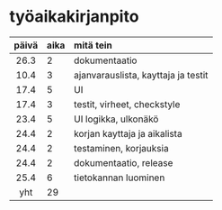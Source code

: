 # työaikakirjanpito

| päivä | aika | mitä tein  |
| :----:|:-----| :-----|
| 26.3  | 2    | dokumentaatio |
| 10.4  | 3    | ajanvarauslista, kayttaja ja testit|
| 17.4  | 5    | UI|
| 17.4  | 3    | testit, virheet, checkstyle |
| 23.4  | 5    | UI logikka, ulkonäkö |
| 24.4  | 2    | korjan kayttaja ja aikalista |
| 24.4  | 2    | testaminen, korjauksia |
| 24.4  | 2    | dokumentaatio, release |
| 25.4  | 6    | tietokannan luominen |
| yht   | 29   |

